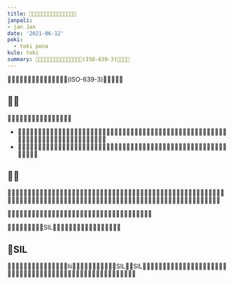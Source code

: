 ```yaml
---
title: ​󱤟​󱥍​󱦗​󱦅​󱥂󱦐󱤌󱥡󱦜󱦑​󱦘​󱥩​󱥬​󱦖​󱥔
janpali:
- jan Jan
date: '2021-06-12'
poki:
  - toki pona
kule: toki
summary: ​󱥫​󱤼​󱤡​󱤑​󱤧​󱥷​󱤖​󱤓​󱤉​󱥂󱦐󱤌󱥡󱦜󱦑(ISO-639-3)​󱥩​󱥬​󱦖​󱥔
---
```


​󱥫​󱤼​󱤡​󱤑​󱤧​󱥷​󱤖​󱤓​󱤉​󱥂󱦐󱤌󱥡󱦜󱦑(ISO-639-3)​󱥩​󱥬​󱦖​󱥔​󱦜

## ​󱥧​󱥙

​󱥂󱦐󱤌󱥡󱦜󱦑​󱤧​󱥌​󱤉​󱤘​󱤼​󱥩​󱥬​󱦖​󱥔​󱦝

- ​󱥂󱦐󱤌󱥡󱦜󱦑​󱤧​󱥧​󱥡​󱥩​󱤎​󱦜​󱥂󱦐󱤌󱥡󱦜󱦑​󱤧​󱤬​󱤡​󱤎​󱤼​󱤧​󱤘​󱥡​󱤉​󱤬​󱥍​󱦗​󱥬​󱦖​󱥔​󱦘​󱦜​󱥂󱦐󱤌󱥡󱦜󱦑​󱤧​󱤬​󱤂​󱤡​󱤎​󱤼​󱤧​󱤘​󱤂​󱥡​󱤉​󱤬​󱥍​󱦗​󱥬​󱦖​󱥔​󱦘​󱦜​󱤎​󱤧​󱥷​󱤉​󱥂󱦐󱤌󱥡󱦜󱦑​󱥩​󱥡​󱥬​󱦜
- ​󱥂󱦐󱤌󱥡󱦜󱦑​󱤧​󱥠​󱤉​󱥁​󱦝​󱥬​󱦖​󱥔​󱤧​󱥬​󱥝​󱤂​󱦜​󱥆​󱤧​󱥬​󱥍​󱦗​󱤑​󱤼​󱦘​󱤧​󱤓​󱤉​󱥉​󱤼​󱦜​󱥁​󱤧​󱤬​󱤂​󱤡​󱤑​󱤧​󱥎​󱤉​󱥁​󱦝​󱥬​󱦖​󱥔​󱤧​󱥬​󱥝​󱤧​󱤓​󱤂​󱤉​󱥉​󱤼​󱦜

## ​󱤿​󱥙

​󱤟​󱥉​󱥍​󱦗​󱥂󱦐󱤌󱥡󱦜󱦑​󱦘​󱥩​󱥬​󱦖​󱥔​󱤧​󱤖​󱤬​󱦜​󱤑​󱥣​󱤼​󱤧​󱤖​󱦜​󱤑​󱤤​󱥍​󱦗​󱤰​󱥔​󱦘​󱥍​󱦗​󱥬​󱦖​󱥔​󱦘​󱤧​󱤖​󱦜​󱤑​󱥉​󱥍​󱦗​󱤪​󱦖​󱤞​󱦘​󱤧​󱤖​󱦜​󱤑​󱥉​󱥍​󱤎󱦐󱤄󱤴󱦜󱤞󱦜󱤻󱦜󱦑​󱤧​󱤖​󱦜​󱤑󱦐󱥡󱥅󱤾󱥿󱤃󱦑​󱤧​󱤖​󱦜​󱤑​󱥣​󱤆​󱤧​󱤖​󱦜​󱤑​󱥁​󱤧​󱤓​󱤉​󱥷​󱥳​󱦝​󱥄​󱦅​󱤉​󱥂󱦐󱤌󱥡󱦜󱦑​󱥩​󱥬​󱦖​󱥔​󱦜

​󱥆​󱤧​󱤃​󱤉​󱤌​󱥣​󱥍​󱦗​󱥬​󱦖​󱥔​󱦘​󱦜​󱥆​󱤧​󱤃​󱤉​󱤪​󱥣​󱤉​󱥠​󱥣​󱤉​󱤌​󱤆​󱥣​󱦜​󱥆​󱤧​󱤃​󱥹​󱤉​󱤌​󱤨​󱤼​󱦜

​󱥁​󱤧​󱥌​󱤉​󱥡​󱥁​󱥁​󱥩​󱤟SIL​󱦝​󱥬​󱦖​󱥔​󱤧​󱥬​󱦖​󱤬​󱤧​󱤓​󱤉​󱥉​󱤼​󱤉​󱤑​󱤼​󱦜

## ​󱤟SIL

​󱤟󱦐󱤌󱥡󱦜󱦑​󱤧​󱥡​󱤂​󱤉​󱥬​󱦜​󱥁​󱤡​󱥆lii​󱥌​󱤉​󱥉​󱥍​󱦗​󱥌​󱥂​󱥬​󱦘​󱥩​󱤟SIL​󱦜​󱤟SIL​󱤧​󱤟​󱥬​󱤧​󱤟󱦐󱤛󱦜󱥖󱦜󱤽󱦑​󱦜​󱥆​󱤧​󱥷​󱤖​󱥡​󱤉​󱥬​󱤼​󱦜​󱥆​󱤧​󱥷​󱤙​󱤉​󱥡​󱥁​󱥩​󱥌​󱤪​󱥚​󱥆​󱥩​󱤰​󱤄​󱦜​󱥆​󱤧​󱥧​󱥍​󱦗​󱥡​󱤼​󱦘​󱥍​󱦗​󱥬​󱤰​󱤄​󱦘​󱦜
